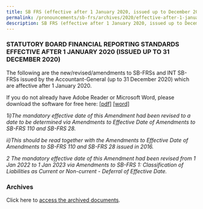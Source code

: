 ```yaml
---
title: SB FRS (effective after 1 January 2020, issued up to December 2020)
permalink: /pronouncements/sb-frs/archives/2020/effective-after-1-january-2020-issued-up-to-december-2020/
description: SB FRS (effective after 1 January 2020, issued up to December 2020)
---
```

### STATUTORY BOARD FINANCIAL REPORTING STANDARDS EFFECTIVE AFTER 1 JANUARY 2020 (ISSUED UP TO 31 DECEMBER 2020)

The following are the new/revised/amendments to SB-FRSs and INT SB-FRSs issued by the Accountant-General (up to 31 December 2020) which are affective after 1 January 2020.

If you do not already have Adobe Reader or Microsoft Word, please download the software for free here: [\[pdf\]](http://www.adobe.com/products/acrobat/readstep2.html) [\[word\]](http://www.microsoft.com/downloads/details.aspx?FamilyID=95e24c87-8732-48d5-8689-ab826e7b8fdf&DisplayLang=en)



*1i)The mandatory effective date of this Amendment had been revised to a date to be determined via Amendments to Effective Date of Amendments to SB-FRS 110 and SB-FRS 28.*

*ii)This should be read together with the Amendments to Effective Date of Amendments to SB-FRS 110 and SB-FRS 28 issued in 2016.*
  
*2 The mandatory effective date of this Amendment had been revised from 1 Jan 2022 to 1 Jan 2023 via Amendments to SB-FRS 1: Classification of Liabilities as Current or Non-current - Deferral of Effective Date.*

### Archives 

Click here to [access the archived documents](/pronouncements/sb-frs/archives/).